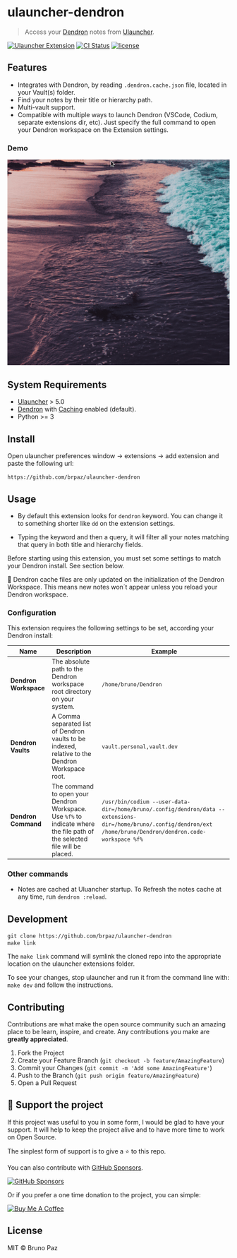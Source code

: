 # ulauncher-dendron

> Access your [Dendron](https://www.dendron.so/) notes from [Ulauncher](https://ulauncher.io/).

[![Ulauncher Extension](https://img.shields.io/badge/Ulauncher-Extension-yellowgreen.svg?style=for-the-badge)](https://ext.ulauncher.io/)
[![CI Status](https://img.shields.io/github/workflow/status/brpaz/ulauncher-dendron/CI?color=orange&label=actions&logo=github&logoColor=orange&style=for-the-badge)](https://github.com/brpaz/ulauncher-dendron)
[![license](https://img.shields.io/github/license/brpaz/ulauncher-dendron.svg?style=for-the-badge)](LICENSE)


##  Features

* Integrates with Dendron, by reading `.dendron.cache.json` file, located in your Vault(s) folder.
* Find your notes by their title or hierarchy path.
* Multi-vault support.
* Compatible with multiple ways to launch Dendron (VSCode, Codium, separate extensions dir, etc). Just specify the full command to open your Dendron workspace on the Extension settings.

### Demo

![demo](docs/assets/demo.gif)

## System Requirements

* [Ulauncher](https://github.com/Ulauncher/Ulauncher) > 5.0
* [Dendron](https://www.dendron.so/) with [Caching](https://wiki.dendron.so/notes/93022442-b49b-4510-b695-e10d8651ecfe.html) enabled (default).
* Python >= 3

## Install

Open ulauncher preferences window -> extensions -> add extension and paste the following url:

```
https://github.com/brpaz/ulauncher-dendron
```

## Usage

* By default this extension looks for `dendron` keyword. You can change it to something shorter like `dd` on the extension settings.

* Typing the keyword and then a query, it will filter all your notes matching that query in both title and hierarchy fields.

Before starting using this extension, you must set some settings to match your Dendron install. See section below.

:rotating_light: Dendron cache files are only updated on the initialization of the Dendron Workspace. This means new notes won´t appear unless you reload your Dendron workspace.

### Configuration

This extension requires the following settings to be set, according your Dendron install:


 Name              	| Description                                                                                                               	| Example                                                                                                                                                          	|
|-------------------	|---------------------------------------------------------------------------------------------------------------------------	|------------------------------------------------------------------------------------------------------------------------------------------------------------------	|
| **Dendron Workspace** 	| The absolute path to the Dendron workspace root directory on your system.                                                       	| `/home/bruno/Dendron`                                                                                                                                              	|
| **Dendron Vaults**    	| A Comma separated list of Dendron vaults to be indexed, relative to the Dendron Workspace root.                                   	| `vault.personal,vault.dev`                                                                                                                                         	|
| **Dendron Command**   	| The command to open your Dendron Workspace. Use `%f%` to indicate where the file path of the selected file will be placed. 	| `/usr/bin/codium --user-data-dir=/home/bruno/.config/dendron/data --extensions-dir=/home/bruno/.config/dendron/ext /home/bruno/Dendron/dendron.code-workspace %f%` 	|

### Other commands

* Notes are cached at Uluancher startup. To Refresh the notes cache at any time, run `dendron :reload`.


## Development

```
git clone https://github.com/brpaz/ulauncher-dendron
make link
```

The `make link` command will symlink the cloned repo into the appropriate location on the ulauncher extensions folder.

To see your changes, stop ulauncher and run it from the command line with: `make dev` and follow the instructions.


## Contributing

Contributions are what make the open source community such an amazing place to be learn, inspire, and create. Any contributions you make are **greatly appreciated**.

1. Fork the Project
2. Create your Feature Branch (`git checkout -b feature/AmazingFeature`)
3. Commit your Changes (`git commit -m 'Add some AmazingFeature'`)
4. Push to the Branch (`git push origin feature/AmazingFeature`)
5. Open a Pull Request

## 💛 Support the project

If this project was useful to you in some form, I would be glad to have your support.  It will help to keep the project alive and to have more time to work on Open Source.

The sinplest form of support is to give a ⭐️ to this repo.

You can also contribute with [GitHub Sponsors](https://github.com/sponsors/brpaz).

[![GitHub Sponsors](https://img.shields.io/badge/GitHub%20Sponsors-Sponsor%20Me-red?style=for-the-badge)](https://github.com/sponsors/brpaz)

Or if you prefer a one time donation to the project, you can simple:

<a href="https://www.buymeacoffee.com/Z1Bu6asGV" target="_blank"><img src="https://www.buymeacoffee.com/assets/img/custom_images/orange_img.png" alt="Buy Me A Coffee" style="height: auto !important;width: auto !important;" ></a>


## License

MIT &copy; Bruno Paz
